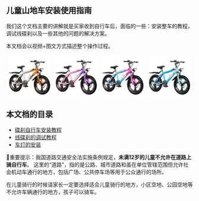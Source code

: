 ## 儿童山地车安装使用指南
我们这个文档主要的讲解就是买家收到自行车后，面临的一些：安装整车的教程，调试线碟刹以及一些其他的问题的解决方案。

本文档会以视频+图文方式描述整个操作过程。
<div style="display: flex; gap: 10px; justify-content: center;">
  <img src="/img/diesha.jpg" width="23%" />
  <img src="/img/diesha1.jpg" width="23%" />
  <img src="/img/diesha2.jpg" width="23%" />
  <img src="/img/diesha3.jpg" width="23%" />
</div>

## 本文档的目录

 - [碟刹自行车安装教程](/help/anzhuang.md)
 - [线碟刹的调试教程](/help/xiandiesha.md)
 - [车灯的安装](/help/dadeng.md)

🔞重要提示：我国道路交通安全法实施条例规定，**未满12岁的儿童不允许在道路上骑自行车**。 这里的“道路”，指的是公路、城市道路和虽在单位管辖范围但允许社会机动车通行的地方，包括广场、公共停车场等用于公众通行的场所。

在儿童骑行的时候请家长一定要选择适合儿童骑行的地方，小区空地、公园空地等不允许车辆通行的地方，孩子可以骑车。